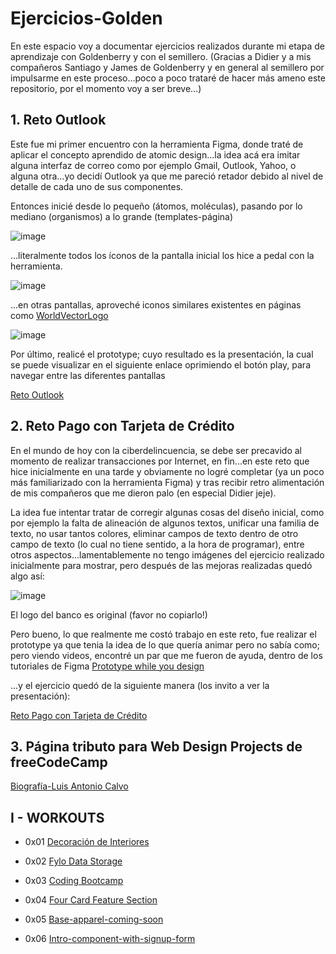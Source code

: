 # Ejercicios-Golden
En este espacio voy a documentar ejercicios realizados durante mi etapa de aprendizaje con Goldenberry y con el semillero.
(Gracias a Didier y a mis compañeros Santiago y James de Goldenberry y en general al semillero por impulsarme en este proceso...poco a poco trataré de hacer más ameno este repositorio, por el momento voy a ser breve...)


## 1. Reto Outlook 

Este fue mi primer encuentro con la herramienta Figma, donde traté de aplicar el concepto aprendido de atomic design...la idea acá era imitar alguna interfaz de correo como por ejemplo Gmail, Outlook, Yahoo, o alguna otra...yo decidí Outlook ya que me pareció retador debido al nivel de detalle de cada uno de sus componentes.

Entonces inicié desde lo pequeño (átomos, moléculas), pasando por lo mediano (organismos) a lo grande (templates-página)

![image](https://user-images.githubusercontent.com/12650489/136569541-8d93cce5-4d40-45ec-8f6c-182ecc0f61e7.png)

...literalmente todos los íconos de la pantalla inicial los hice a pedal con la herramienta.

![image](https://user-images.githubusercontent.com/12650489/136571144-f134f108-c8a9-4969-8a96-87503b1d77b2.png)

...en otras pantallas, aproveché iconos similares existentes en páginas como [WorldVectorLogo](https://worldvectorlogo.com/search/language)

![image](https://user-images.githubusercontent.com/12650489/136571968-903ffb6a-cbd3-4671-b4ab-deeebf0e2d6e.png)

Por último, realicé el prototype; cuyo resultado es la presentación, la cual se puede visualizar en el siguiente enlace oprimiendo el botón play, para navegar entre las diferentes pantallas

[Reto Outlook](https://www.figma.com/file/pBOGcuQv27myP0hZx6I0BE/Copia-Outlook?node-id=131%3A12165)

## 2. Reto Pago con Tarjeta de Crédito

En el mundo de hoy con la ciberdelincuencia, se debe ser precavido al momento de realizar transacciones por Internet, en fin...en este reto que hice inicialmente en una tarde y obviamente no logré completar (ya un poco más familiarizado con la herramienta Figma) y tras recibir retro alimentación de mis compañeros que me dieron palo (en especial Didier jeje).  

La idea fue intentar tratar de corregir algunas cosas del diseño inicial, como por ejemplo la falta de alineación de algunos textos, unificar una familia de texto, no usar tantos colores, eliminar campos de texto dentro de otro campo de texto (lo cual no tiene sentido, a la hora de programar), entre otros aspectos...lamentablemente no tengo imágenes del ejercicio realizado inicialmente para mostrar, pero después de las mejoras realizadas quedó algo así:

![image](https://user-images.githubusercontent.com/12650489/136576239-70a888c8-b0da-43e5-a704-1f815fb76ef0.png)

El logo del banco es original (favor no copiarlo!)

Pero bueno, lo que realmente me costó trabajo en este reto, fue realizar el prototype ya que tenia la idea de lo que quería animar pero no sabía como; pero viendo videos, encontré un par que me fueron de ayuda, dentro de los tutoriales de Figma [Prototype while you design](https://www.youtube.com/playlist?list=PLXDU_eVOJTx7aqRW3Skp1aRT9ktC3ctqA) 

...y el ejercicio quedó de la siguiente manera (los invito a ver la presentación):

[Reto Pago con Tarjeta de Crédito](https://www.figma.com/proto/Ak8fOrDlBLBZ9ROCiySNKo/Reto_CreditCard?page-id=86%3A1766&node-id=159%3A3256&viewport=241%2C48%2C0.25&scaling=contain&starting-point-node-id=159%3A2390&show-proto-sidebar=1)

## 3. Página tributo para Web Design Projects de freeCodeCamp

[Biografía-Luis Antonio Calvo](https://codepen.io/goldenBerryDras/pen/MWOJrNN)

## I - WORKOUTS

 - 0x01 [Decoración de Interiores](https://www.figma.com/file/QSKrn3CNaK7MLLc2aocqQn/1_Deco_int_coaching?node-id=62%3A11)

 - 0x02 [Fylo Data Storage](https://www.figma.com/file/xPQV1vNwTFiHaeVu7Qd4En/2_Fylo_data_storage?node-id=3%3A26)
 
 - 0x03 [Coding Bootcamp](https://www.figma.com/file/fsJzLLIoaO5UXLefES8sDn/3_coding_bootcamp_testimonials_slider?node-id=5%3A70)
 
 - 0x04 [Four Card Feature Section](https://www.figma.com/file/6tdmKy6grn5shdeJV4jzVK/4-four-card-feature-section?node-id=3%3A26)
 
 - 0x05 [Base-apparel-coming-soon](https://www.figma.com/file/KZUMTx2M5ENFWENdJvM755/5_base_apparel?node-id=0%3A1)
 
 - 0x06 [Intro-component-with-signup-form](https://www.figma.com/file/iPiBhUAxvCwNI7KsDyS4FF/6_Intro_Component_with_Signup_form?node-id=0%3A1)
 
 

